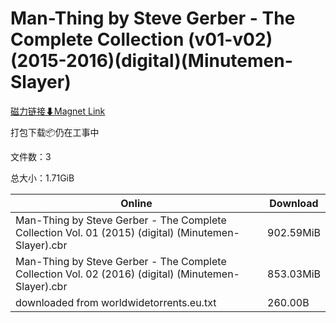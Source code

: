 # Man-Thing by Steve Gerber - The Complete Collection (v01-v02)(2015-2016)(digital)(Minutemen-Slayer)

[磁力链接⬇Magnet Link](magnet:?xt=urn:btih:9cecfdd15efdbe7fd7f56368dd98957ba0ebec48&dn=Man-Thing%20by%20Steve%20Gerber%20-%20The%20Complete%20Collection%20%28v01-v02%29%282015-2016%29%28digital%29%28Minutemen-Slayer%29)

打包下载📦仍在工事中

文件数：3

总大小：1.71GiB

Online | Download
--- | ---
Man-Thing by Steve Gerber - The Complete Collection Vol. 01 (2015) (digital) (Minutemen-Slayer).cbr | 902.59MiB
Man-Thing by Steve Gerber - The Complete Collection Vol. 02 (2016) (digital) (Minutemen-Slayer).cbr | 853.03MiB
downloaded from worldwidetorrents.eu.txt | 260.00B